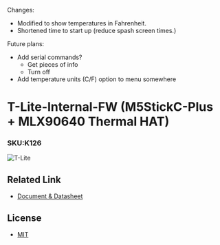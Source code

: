 Changes:
- Modified to show temperatures in Fahrenheit.
- Shortened time to start up (reduce spash screen times.)

Future plans:
- Add serial commands?
  - Get pieces of info
  - Turn off
- Add temperature units (C/F) option to menu somewhere

# T-Lite-Internal-FW (M5StickC-Plus + MLX90640 Thermal HAT)

### SKU:K126

![T-Lite](https://static-cdn.m5stack.com/resource/docs/products/app/T-Lite/img-1b8ebe07-4556-4641-a487-b6fe6bf8b0c6.jpg)

## Related Link

- [Document & Datasheet](https://docs.m5stack.com/en/app/T-Lite)

## License

- [MIT](LICENSE)

